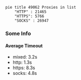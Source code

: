 
```mermaid
pie title 49062 Proxies in list
    "HTTP" : 21465
    "HTTPS": 5766
    "SOCKS" : 26947
```

### Some Info
#### Average Timeout

- mixed: 3.2s
- http: 1.3s
- https: 8.3s
- socks: 4.8s